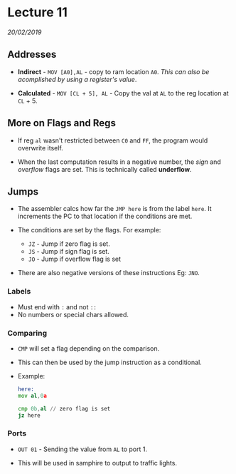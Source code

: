 # Lecture 11
*20/02/2019*

## Addresses
- **Indirect** - `MOV [A0],AL` - copy to ram location `A0`. *This can also be acomplished by using a register's value*.

- **Calculated** - `MOV [CL + 5], AL` - Copy the val at `AL` to the reg location at `CL` + 5.

## More on Flags and Regs

- If reg `al` wasn't restricted between `C0` and `FF`, the program would overwrite itself.

- When the last computation results in a negative number, the *sign* and *overflow* flags are set. This is technically called **underflow**.

## Jumps

- The assembler calcs how far the `JMP here` is from the label `here`. It increments the PC to that location if the conditions are met.

- The conditions are set by the flags. For example:
    - `JZ` - Jump if zero flag is set.
    - `JS` - Jump if sign flag is set.
    - `JO` - Jump if overflow flag is set

- There are also negative versions of these instructions Eg: `JNO`.

### Labels

- Must end with `:` and not `::`
- No numbers or special chars allowed.

### Comparing

- `CMP` will set a flag depending on the comparison.

- This can then be used by the jump instruction as a conditional.

- Example:
    ```asm
    here:
    mov al,0a

    cmp 0b,al // zero flag is set
    jz here
    ```

### Ports

- `OUT 01` - Sending the value from `AL` to port 1.

- This will be used in samphire to output to traffic lights.